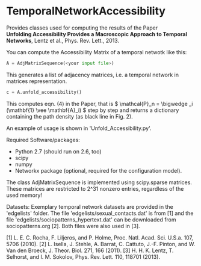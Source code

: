 TemporalNetworkAccessibility
============================
Provides classes used for computing the results of the Paper  
**Unfolding Accessibility Provides a Macroscopic Approach to Temporal Networks**, Lentz et al., Phys. Rev. Lett., 2013.

You can compute the Accessibility Matrix of a temporal netwotk like this:
```python
A = AdjMatrixSequence(<your input file>)
```
This generates a list of adjacency matrices, i.e. a temporal network in matrices representation.
```python
c = A.unfold_accessibility()
```
This computes eqn. (4) in the Paper, that is $ \mathcal{P}_n = \bigwedge _i (\mathbf{1} \vee \mathbf{A}_i) $ step by step and returns a dictionary containing the path density (as black line in Fig. 2).


An example of usage is shown in 'Unfold_Accessibility.py'.




Required Software/packages:
- Python 2.7 (should run on 2.6, too)
- scipy
- numpy
- Networkx package (optional, required for the configuration model).

The class AdjMatrixSequence is implemented using scipy.sparse matrices.
These matrices are restricted to 2^31 nonzero entries, regardless of the used memory!




Datasets:
Exemplary temporal network datasets are provided in the 'edgelists' folder.
The file 'edgelists/sexual_contacts.dat' is from [1] and the file 'edgelists/sociopatterns_hypertext.dat' can be downloaded from sociopatterns.org [2].
Both files were also used in [3].

[1]	L. E. C. Rocha, F. Liljeros, and P. Holme, Proc. Natl. Acad. Sci. U.S.a. 107, 5706 (2010).
[2]	L. Isella, J. Stehle, A. Barrat, C. Cattuto, J.-F. Pinton, and W. Van den Broeck, J. Theor. Biol. 271, 166 (2011).
[3]	H. H. K. Lentz, T. Selhorst, and I. M. Sokolov, Phys. Rev. Lett. 110, 118701 (2013).

